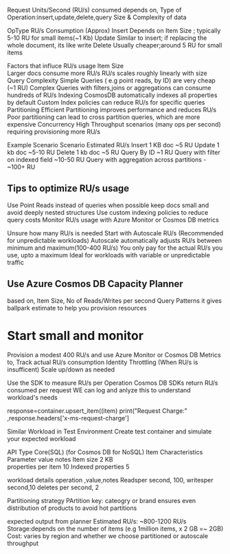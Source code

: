 Request Units/Second (RU/s) consumed depends on,
Type of Operation:insert,update,delete,query
Size & Complexity of data

OpType      RU/s Consumption (Approx)
Insert      Depends on Item Size ; typically 5-10 RU for small items(~1 Kb)
Update      Similar to insert; if replacing the whole document, its like write
Delete      Usually cheaper;around 5 RU for small items

Factors that influce RU/s usage
Item Size    
  Larger docs consume more RU/s
  RU/s scales roughly linearly with size
Query Complexity
  Simple Queries ( e.g point reads, by ID) are very cheap (~1 RU)
  Complex Queries with filters,joins or aggregations can consume hundreds of RU/s
Indexing
  CosmosDB automatically indexes all properties by default
  Custom Index policies  can reduce RU/s for specific queries
Partitioning
  Efficient Partitioning improves performance and reduces RU/s
  Poor partitioning can lead to cross partition queries, which are more expensive
Concurrency
  High Throughput scenarios (many ops per second) requiring provisioning more RU/s

Example Scenario
Scenario            Estimated RU/s
Insert 1 KB doc     ~5 RU
Update 1 kb doc     ~5-10 RU
Delete 1 kb doc     ~5 RU
Query By ID         ~1 RU
Query with filter on indexed field      ~10-50 RU
Query with aggregation across partitions - ~100+ RU

Tips to optimize RU/s usage
---------------------------
Use Point Reads instead of queries when possible
keep docs small and avoid deeply nested structures
Use custom indexing policies to reduce query costs
Monitor RU/s usage with Azure Monitor or Cosmos DB metrics

Unsure how many RU/s is needed
Start with Autoscale RU/s (Recommended for unpredictable workloads)
Autoscale automatically adjusts RU/s between minimum and maximum(100-400 RU/s)
You only pay for the actual RU/s you use, upto a maximum
Ideal for workloads with variable or unpredictable traffic

Use Azure Cosmos DB Capacity Planner
------------------------------------
based on,
Item Size,
No of Reads/Writes per second
Query Patterns
it gives ballpark estimate to help you provision resources

Start small and monitor
========================
Provision a modest 400 RU/s and use Azure Monitor or Cosmos DB Metrics to,
Track actual RU/s consumption
Identity Throttling (When RU/s is insufficent)
Scale up/down as needed

Use the SDK to measure RU/s per Operation
Cosmos DB SDKs return RU/s consumed per request
WE can log and anlyze this to understand workload's needs


response=container.upsert_item((item)
print("Request Charge:" ,response.headers['x-ms-request-charge']

Similar Workload in Test Environment
Create test container and simulate your expected workload


API Type
Core(SQL) (for Cosmos DB for NoSQL)
Item Characteristics
  Parameter                 value       notes
  Item size                  2 KB       
  properties per item       10
  Indexed properties        5


  workload details
    operation ,value,notes
    Readsper second, 100,
    writesper second,10
    deletes per second, 2

  Partitioning strategy
    PArtition key: cateogry or brand
    ensures even distribution of products to avoid hot partitions

  expected output from planner
  Estimated RU/s: ~800-1200 RU/s
  Storage:depends on the number of items (e.g  1million items, x 2 GB =~ 2GB)
  Cost: varies by region and whether we choose partitioned or autoscale throughput
  

